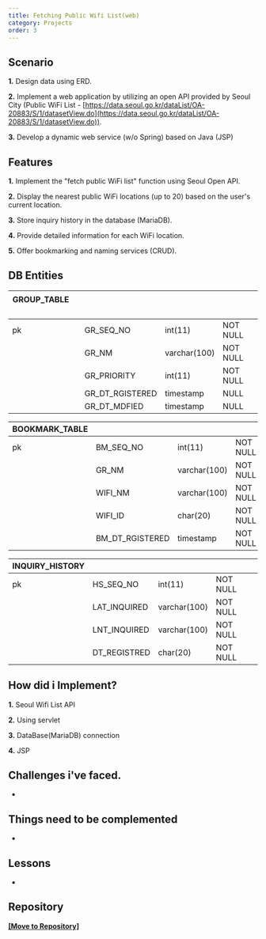 ```yaml
---
title: Fetching Public Wifi List(web)
category: Projects
order: 3
---
```


## Scenario
**1.** Design data using ERD.

**2.** Implement a web application by utilizing an open API provided by Seoul City (Public WiFi List - [https://data.seoul.go.kr/dataList/OA-20883/S/1/datasetView.do](https://data.seoul.go.kr/dataList/OA-20883/S/1/datasetView.do)).

**3.** Develop a dynamic web service (w/o Spring) based on Java (JSP)


## Features
**1.** Implement the "fetch public WiFi list" function using Seoul Open API.

**2.** Display the nearest public WiFi locations (up to 20) based on the user's current location.

**3.** Store inquiry history in the database (MariaDB).

**4.** Provide detailed information for each WiFi location.

**5.** Offer bookmarking and naming services (CRUD).


## DB Entities

|GROUP_TABLEㅤㅤ||||
|--|--|--|--|
|pk|GR_SEQ_NO|int(11)|NOT NULL|
||GR_NM|varchar(100)|NOT NULL|
||GR_PRIORITY|int(11)|NOT NULL|
||GR_DT_RGISTERED|timestamp|NULL|
||GR_DT_MDFIED|timestamp|NULL|

|BOOKMARK_TABLE||||
|--|--|--|--|
|pk|BM_SEQ_NO|int(11)|NOT NULL|
||GR_NM|varchar(100)|NOT NULL|
||WIFI_NM|varchar(100)|NOT NULL|
||WIFI_ID|char(20)|NOT NULL|
||BM_DT_RGISTERED|timestamp|NOT NULL|

|INQUIRY_HISTORY||||
|--|--|--|--|
|pk|HS_SEQ_NO|int(11)|NOT NULL|
||LAT_INQUIRED|varchar(100)|NOT NULL|
||LNT_INQUIRED|varchar(100)|NOT NULL|
||DT_REGISTRED|char(20)|NOT NULL|


## How did i Implement?

**1.** Seoul Wifi List API

**2.** Using servlet

**3.** DataBase(MariaDB) connection

**4.** JSP
 

## Challenges i've faced.

-


## Things need to be complemented

-


## Lessons

-


## Repository 

[**[Move to Repository]**](https://github.com/HyunsooZo/zerobase-Mission1)

